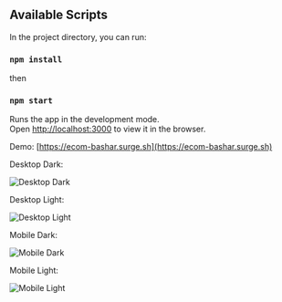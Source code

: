 
## Available Scripts

In the project directory, you can run:

### `npm install`

then

### `npm start`

Runs the app in the development mode.\
Open [http://localhost:3000](http://localhost:3000) to view it in the browser.

Demo: [https://ecom-bashar.surge.sh](https://ecom-bashar.surge.sh)

Desktop Dark:

![Desktop Dark](https://i.postimg.cc/RFnRTgV0/desktop-Dark.jpg)


Desktop Light:

![Desktop Light](https://i.postimg.cc/VvQFZXdW/desktop-Light.jpg)

Mobile Dark:

![Mobile Dark](https://i.postimg.cc/vTrtJDnF/Mobile-Dark.jpg)

Mobile Light:

![Mobile Light](https://i.postimg.cc/3rm14fcS/Mobile-Light.jpg)